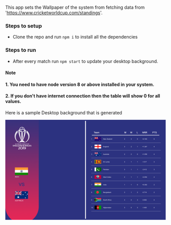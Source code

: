 This app sets the Wallpaper of the system from fetching data from 'https://www.cricketworldcup.com/standings'.

### Steps to setup 
* Clone the repo and run `npm i` to install all the dependencies

### Steps to run
* After every match run `npm start` to update your desktop background.

#### Note 
#### 1. You need to have node version 8 or above installed in your system.
#### 2. If you don't have internet connection then the table will show 0 for all values.

Here is a sample Desktop background that is generated

![Sample desktop](./Assets/Sample.jpg)